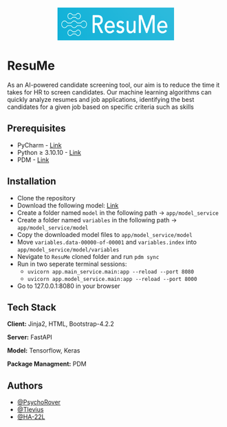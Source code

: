 <p align="center">
<img src="https://github.com/PsychoRover/ResuMe/blob/2614dc23c36fde5e1aefeeb24a79fa126d11810a/logo.png" />
</p>

# ResuMe

As an AI-powered candidate screening tool, our aim is to reduce the time it takes for HR to screen candidates. Our machine learning algorithms can quickly analyze resumes and job applications, identifying the best candidates for a given job based on specific criteria such as skills


## Prerequisites

- PyCharm - [Link](https://www.jetbrains.com/pycharm/download/)
- Python ≥ 3.10.10 - [Link](https://www.python.org/downloads/release/python-31010/)
- PDM - [Link](https://pdm.fming.dev/latest/#recommended-installation-method)

## Installation

- Clone the repository
- Download the following model: [Link](https://drive.google.com/file/d/12OhfTBYSXzy_IQ79ONiIOVFZ99ixPO9I/view?usp=share_link)
- Create a folder named `model` in the following path -> `app/model_service`
- Create a folder named `variables` in the following path -> `app/model_service/model`
- Copy the downloaded model files to `app/model_service/model`
- Move `variables.data-00000-of-00001` and `variables.index` into `app/model_service/model/variables`
- Nevigate to `ResuMe` cloned folder and run `pdm sync`
- Run in two seperate terminal sessions:
    - `uvicorn app.main_service.main:app --reload --port 8080`
    - `uvicorn app.model_service.main:app --reload --port 8000`
- Go to 127.0.0.1:8080 in your browser
## Tech Stack

**Client:** Jinja2, HTML, Bootstrap-4.2.2

**Server:** FastAPI

**Model:** Tensorflow, Keras

**Package Managment:** PDM
## Authors

- [@PsychoRover](https://www.github.com/PsychoRover)
- [@Tlevius](https://github.com/Tlevius) 
- [@HA-22L](https://github.com/HA-22L)

